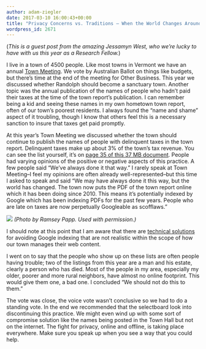 ```yaml
---
author: adam-ziegler
date: 2017-03-10 16:00:43+00:00
title: "Privacy Concerns vs. Traditions – When the World Changes Around You"
wordpress_id: 2671
---
```


(_This is a guest post from the amazing Jessamyn West, who we’re lucky to have with us this year as a Research Fellow._)

I live in a town of 4500 people. Like most towns in Vermont we have an annual [Town Meeting](https://www.sec.state.vt.us/kids/town_mtg.html). We vote by Australian Ballot on things like budgets, but there’s time at the end of the meeting for Other Business. This year we discussed whether Randolph should become a sanctuary town. Another topic was the annual publication of the names of people who hadn’t paid their taxes at the time of the town report’s publication. I can remember being a kid and seeing these names in my own hometown town report, often of our town’s poorest residents. I always found the “name and shame” aspect of it troubling, though I know that others feel this is a necessary sanction to insure that taxes get paid promptly.

At this year’s Town Meeting we discussed whether the town should continue to publish the names of people with delinquent taxes in the town report. Delinquent taxes make up about 3% of the town’s tax revenue. You can see the list yourself, it’s on [page 35 of this 37 MB document](http://randolphvt.org/index.asp?Type=B_BASIC&SEC=%7B5C28F8A3-18E7-4D10-885B-A33EA106E9F8%7D&DE=). People had varying opinions of the positive or negative aspects of this practice. A few people said “We’ve always done it that way.” I rarely speak at Town Meeting–I feel my opinions are often already well-represented–but this time I asked to speak and said “We may have always done it this way, but the world has changed. The town now puts the PDF of the town report online which it has been doing since 2010. This means it’s potentially indexed by Google which has been indexing PDFs for the past few years. People who are late on taxes are now perpetually Googleable as scofflaws.”

![](https://lil-blog-media.s3.amazonaws.com/jessamyn_speaks-768x510.jpg)
_(Photo by Ramsey Papp. Used with permission.)_

I should note at this point that I am aware that there are [technical solutions](http://webmasters.stackexchange.com/questions/14520/how-to-prevent-a-pdf-file-from-being-indexed-by-search-engines) for avoiding Google indexing that are not realistic within the scope of how our town manages their web content.

I went on to say that the people who show up on these lists are often people having trouble; two of the listings from this year are a man and his estate, clearly a person who has died. Most of the people in my area, especially my older, poorer and more rural neighbors, have almost no online footprint. This would give them one, a bad one. I concluded “We should not do this to them.”

The vote was close, the voice vote wasn’t conclusive so we had to do a standing vote. In the end we recommended that the selectboard look into discontinuing this practice. We might even wind up with some sort of compromise solution like the names being posted in the Town Hall but not on the internet. The fight for privacy, online and offline, is taking place everywhere. Make sure you speak up when you see a way that you could help.

